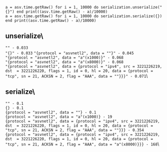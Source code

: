 `a = asv.time.getRaw() for i = 1, 10000 do serialization.unserialize("{}") end print((asv.time.getRaw() - a)/10000)`\
`a = asv.time.getRaw() for i = 1, 10000 do serialization.serialize({}) end print((asv.time.getRaw() - a)/10000)`

## unserialize\
`"" - 0.033`\
`"{}" - 0.033`
`"{protocol = "asvnetl2", data = ""}" - 0.045`\
`"{protocol = "asvnetl2", data = "a"(x1000)}" - 0.068`\
`"{protocol = "asvnetl2", data = "a"(x8000)}" - 0.068`\
`"{protocol = "asvnetl2", data = {protocol = "ipv4", src = 3221226219, dst  = 3221226220, flags = 1, id = 0, hl = 20, data = {protocol = "tcp", sn = 21, ACKSN = 2, flag = "AAA", data = ""}}}" - 0.071`\
## serialize\
`"" - 0.1`\
`{} - 0.1`\
`{protocol = "asvnetl2", data = ""} - 0.1`\
`{protocol = "asvnetl2", data = "a"(x1000)} - 19`\
`{protocol = "asvnetl2", data = {protocol = "ipv4", src = 3221226219, dst  = 3221226220, flags = 1, id = 0, hl = 20, data = {protocol = "tcp", sn = 21, ACKSN = 2, flag = "AAA", data = ""}}} - 0.354`\
`{protocol = "asvnetl2", data = {protocol = "ipv4", src = 3221226219, dst  = 3221226220, flags = 1, id = 0, hl = 20, data = {protocol = "tcp", sn = 21, ACKSN = 2, flag = "AAA", data = "a"(x8000)}}} - 168`\
